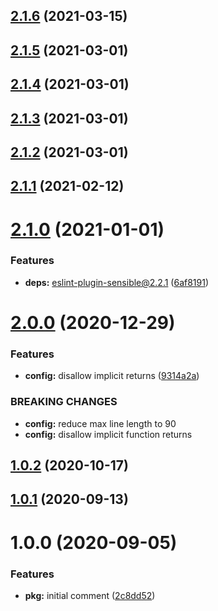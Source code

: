 ## [2.1.6](https://github.com/esatterwhite/eslint-config-codedependant/compare/v2.1.5...v2.1.6) (2021-03-15)

## [2.1.5](https://github.com/esatterwhite/eslint-config-codedependant/compare/v2.1.4...v2.1.5) (2021-03-01)

## [2.1.4](https://github.com/esatterwhite/eslint-config-codedependant/compare/v2.1.3...v2.1.4) (2021-03-01)

## [2.1.3](https://github.com/esatterwhite/eslint-config-codedependant/compare/v2.1.2...v2.1.3) (2021-03-01)

## [2.1.2](https://github.com/esatterwhite/eslint-config-codedependant/compare/v2.1.1...v2.1.2) (2021-03-01)

## [2.1.1](https://github.com/esatterwhite/eslint-config-codedependant/compare/v2.1.0...v2.1.1) (2021-02-12)

# [2.1.0](https://github.com/esatterwhite/eslint-config-codedependant/compare/v2.0.0...v2.1.0) (2021-01-01)


### Features

* **deps:** eslint-plugin-sensible@2.2.1 ([6af8191](https://github.com/esatterwhite/eslint-config-codedependant/commit/6af8191af80d66e89666b6ce7a310af3c5844f17))

# [2.0.0](https://github.com/esatterwhite/eslint-config-codedependant/compare/v1.0.2...v2.0.0) (2020-12-29)


### Features

* **config:** disallow implicit returns ([9314a2a](https://github.com/esatterwhite/eslint-config-codedependant/commit/9314a2ae06fce4e50962f7188398275d0c4c38f2))


### BREAKING CHANGES

* **config:** reduce max line length to 90
* **config:** disallow implicit function returns

## [1.0.2](https://github.com/esatterwhite/eslint-config-codedependant/compare/v1.0.1...v1.0.2) (2020-10-17)

## [1.0.1](https://github.com/esatterwhite/eslint-config-codedependant/compare/v1.0.0...v1.0.1) (2020-09-13)

# 1.0.0 (2020-09-05)


### Features

* **pkg:** initial comment ([2c8dd52](https://github.com/esatterwhite/eslint-config-codedependant/commit/2c8dd52694c9322a3f2f9283fe67d2df8a6b2d80))
